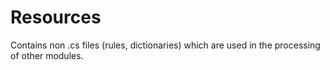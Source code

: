 # Resources
Contains non .cs files (rules, dictionaries) which are used in the processing of
other modules.